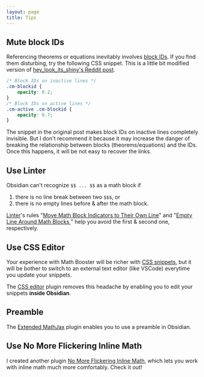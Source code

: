 ```yaml
---
layout: page
title: Tips
---
```


## Mute block IDs

Referencing theorems or equations inevitably involves [block IDs](https://help.obsidian.md/Linking+notes+and+files/Internal+links#Link+to+a+block+in+a+note).
If you find them disturbing, try the following CSS snippet. This is a little bit modified version of [hey_look_its_shiny's Reddit post](https://www.reddit.com/r/ObsidianMD/comments/xd0sir/hidden_block_id_snippet/).

```css
/* Block IDs on inactive lines */
.cm-blockid {
    opacity: 0.2;
}
/* Block IDs on active lines */
.cm-active .cm-blockid {
    opacity: 0.7;
}
```

The snippet in the original post makes block IDs on inactive lines completely invisible. But I don't recommend it because it may increase the danger of breaking the relationship between blocks (theorems/equations) and the IDs.
Once this happens, it will be not easy to recover the links.

## Use Linter

Obsidian can't recognize `$$ ... $$` as a math block if 
1. there is no line break between two `$$`s, or
2. there is no empty lines before & after the math block.

[Linter](obsidian://show-plugin?id=obsidian-linter)'s rules
"[Move Math Block Indicators to Their Own Line](https://platers.github.io/obsidian-linter/settings/spacing-rules/#move-math-block-indicators-to-their-own-line)" and
"[Empty Line Around Math Blocks
](https://platers.github.io/obsidian-linter/settings/spacing-rules/#empty-line-around-math-blocks)" help you avoid the first & second one, respectively.

## Use CSS Editor

Your experience with Math Booster will be richer with [CSS snippets](https://help.obsidian.md/Extending+Obsidian/CSS+snippets), but it will be bother to switch to an external text editor (like VSCode) everytime you update your snippets.

The [CSS editor](obsidian://show-plugin?id=css-editor) plugin removes this headache by enabling you to edit your snippets **inside Obsidian**.

## Preamble

The [Extended MathJax](obsidian://show-plugin?id=obsidian-latex) plugin enables you to use a preamble in Obsidian.

## Use No More Flickering Inline Math

I created another plugin [No More Flickering Inline Math](https://github.com/RyotaUshio/obsidian-inline-math), which lets you work with inline math much more comfortably. Check it out!

